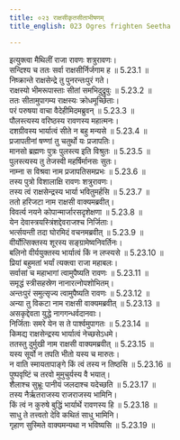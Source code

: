 ```yaml
---
title: ०२३ राक्षसीकृतसीताभीषणम्
title_english: 023 Ogres frighten Seetha

---
```



  
इत्युक्त्वा मैथिलीं राजा रावणः शत्रुरावणः।  
सन्दिश्य च ततः सर्वा राक्षसीर्निर्जगाम ह ॥ 5.23.1 ॥   
निष्क्रान्ते राक्षसेन्द्रे तु पुनरन्तःपुरं गते।  
राक्षस्यो भीमरूपास्ताः सीतां समभिदुद्रुवुः ॥ 5.23.2 ॥   
ततः सीतामुपागम्य राक्षस्यः क्रोधमूर्च्छिताः।  
परं परुषया वाचा वैदेहीमिदमब्रुवन् ॥ 5.23.3 ॥   
पौलस्त्यस्य वरिष्ठस्य रावणस्य महात्मनः।  
दशग्रीवस्य भार्यात्वं सीते न बहु मन्यसे ॥ 5.23.4 ॥   
प्रजापतीनां षण्णां तु चतुर्थो यः प्रजापतिः।  
मानसो ब्रह्मणः पुत्रः पुलस्त्य इति विश्रुतः ॥ 5.23.5 ॥   
पुलस्त्यस्य तु तेजस्वी महर्षिर्मानसः सुतः।  
नाम्ना स विश्रवा नाम प्रजापतिसमप्रभः ॥ 5.23.6 ॥   
तस्य पुत्रो विशालाक्षि रावणः शत्रुरावणः।  
तस्य त्वं राक्षसेन्द्रस्य भार्या भवितुमर्हसि ॥ 5.23.7 ॥   
ततो हरिजटा नाम राक्षसी वाक्यमब्रवीत्।  
विवर्त्य नयने कोपान्मार्जारसदृशेक्षणा ॥ 5.23.8 ॥   
येन देवास्त्रयस्त्रिंशद्देवराजश्च निर्जिताः।  
भर्त्सयन्ती तदा घोरमिदं वचनमब्रवीत् ॥ 5.23.9 ॥   
वीर्योत्सिक्तस्य शूरस्य सङ्ग्रामेष्वनिवर्तिनः।  
बलिनो वीर्ययुक्तस्य भार्यात्वं किं न लप्स्यसे ॥ 5.23.10 ॥   
प्रियां बहुमतां भर्यां त्यक्त्वा राजा महाबलः।  
सर्वासां च महाभागां त्वामुपैष्यति रावणः ॥ 5.23.11 ॥   
समृद्धं स्त्रीसहस्रेण नानारत्नोपशोभितम्।  
अन्तःपुरं समुत्सृज्य त्वामुपैष्यति रावणः ॥ 5.23.12 ॥   
अन्या तु विकटा नाम राक्षसी वाक्यमब्रवीत् ॥ 5.23.13 ॥   
असकृद्देवता युद्धे नागगन्धर्वदानवाः।  
निर्जिताः समरे येन स ते पार्श्वमुपागतः ॥ 5.23.14 ॥   
किमद्य राक्षसेन्द्रस्य भार्यात्वं नेच्छसेऽधमे।  
ततस्तु दुर्मुखी नाम राक्षसी वाक्यमब्रवीत् ॥ 5.23.15 ॥   
यस्य सूर्यो न तपति भीतो यस्य च मारुतः।  
न वाति स्मायतापाङ्गे किं त्वं तस्य न तिष्ठसि ॥ 5.23.16 ॥   
पुष्पवृष्टिं च तरवो मुमुचुर्यस्य वै भयात्।  
शैलाश्च सुभ्रूः पानीयं जलदाश्च यदेच्छति ॥ 5.23.17 ॥   
तस्य नैर्ऋतराजस्य राजराजस्य भामिनि।  
किं त्वं न कुरुषे बुद्धिं भार्यार्थे रावणस्य हि ॥ 5.23.18 ॥   
साधु ते तत्त्वतो देवि कथितं साधु भामिनि।  
गृहाण सुस्मिते वाक्यमन्यथा न भविष्यसि ॥ 5.23.19 ॥   